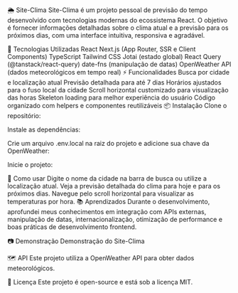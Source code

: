 🌦️ Site-Clima
Site-Clima é um projeto pessoal de previsão do tempo desenvolvido com tecnologias modernas do ecossistema React. O objetivo é fornecer informações detalhadas sobre o clima atual e a previsão para os próximos dias, com uma interface intuitiva, responsiva e agradável.

🚀 Tecnologias Utilizadas
React
Next.js (App Router, SSR e Client Components)
TypeScript
Tailwind CSS
Jotai (estado global)
React Query (@tanstack/react-query)
date-fns (manipulação de datas)
OpenWeather API (dados meteorológicos em tempo real)
⚡ Funcionalidades
Busca por cidade e localização atual
Previsão detalhada para até 7 dias
Horários ajustados para o fuso local da cidade
Scroll horizontal customizado para visualização das horas
Skeleton loading para melhor experiência do usuário
Código organizado com helpers e componentes reutilizáveis
📦 Instalação
Clone o repositório:

Instale as dependências:

Crie um arquivo .env.local na raiz do projeto e adicione sua chave da OpenWeather:

Inicie o projeto:

📝 Como usar
Digite o nome da cidade na barra de busca ou utilize a localização atual.
Veja a previsão detalhada do clima para hoje e para os próximos dias.
Navegue pelo scroll horizontal para visualizar as temperaturas por hora.
📚 Aprendizados
Durante o desenvolvimento, aprofundei meus conhecimentos em integração com APIs externas, manipulação de datas, internacionalização, otimização de performance e boas práticas de desenvolvimento frontend.

📷 Demonstração
Demonstração do Site-Clima

🗺️ API
Este projeto utiliza a OpenWeather API para obter dados meteorológicos.

📄 Licença
Este projeto é open-source e está sob a licença MIT.

